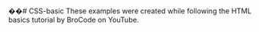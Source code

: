 ��#   C S S - b a s i c 
 
 These examples were created while following the HTML basics tutorial by BroCode on YouTube.
